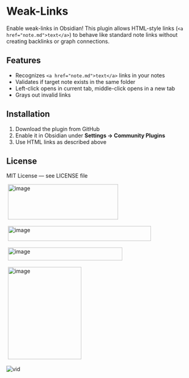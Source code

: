 # Weak-Links

Enable weak-links in Obsidian! This plugin allows HTML-style links (`<a href="note.md">text</a>`) to behave like standard note links without creating backlinks or graph connections.

## Features
- Recognizes `<a href="note.md">text</a>` links in your notes
- Validates if target note exists in the same folder
- Left-click opens in current tab, middle-click opens in a new tab
- Grays out invalid links

## Installation
1. Download the plugin from GitHub
2. Enable it in Obsidian under **Settings → Community Plugins**
3. Use HTML links as described above

## License
MIT License — see LICENSE file


‎ <img width="288" height="92" alt="image" src="https://github.com/user-attachments/assets/172410df-7288-46f3-9949-bea68dd3fdce" />

‎ <img width="374" height="39" alt="image" src="https://github.com/user-attachments/assets/4e850516-9665-4819-8ea9-868d83aca40e" />

‎ <img width="299" height="34" alt="image" src="https://github.com/user-attachments/assets/804ad6f9-d09b-4a32-ba95-b4d64cec47ff" />

‎ <img width="192" height="241" alt="image" src="https://github.com/user-attachments/assets/bf59a470-ddc5-4673-bdfc-c6aee686ca38" />

![vid](https://github.com/user-attachments/assets/43117b23-580d-4384-af77-c49946c856a5)


